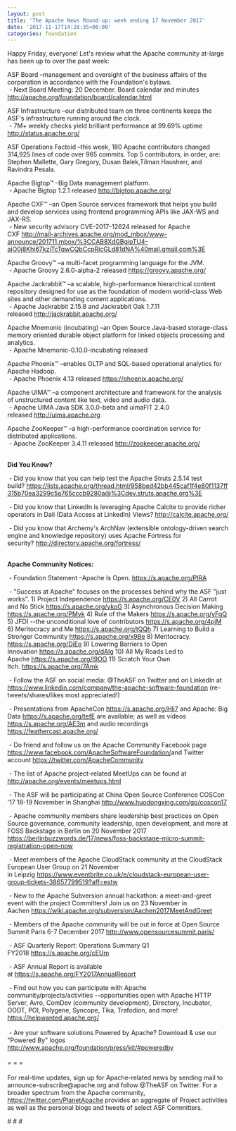 ```yaml
---
layout: post
title: 'The Apache News Round-up: week ending 17 November 2017'
date: '2017-11-17T14:28:35+00:00'
categories: foundation
---
```

<div>Happy Friday, everyone! Let's review what the Apache community at-large has been up to over the past week:</div> 
  <p>ASF Board –management and oversight of the business affairs of the corporation in accordance with the Foundation's bylaws.<br />&nbsp;- Next Board Meeting: 20 December. Board calendar and minutes <a href="http://apache.org/foundation/board/calendar.html">http://apache.org/foundation/board/calendar.html</a></p> 
  <p>ASF Infrastructure –our distributed team on three continents keeps the ASF's infrastructure running around the clock.<br />&nbsp;- 7M+ weekly checks yield brilliant performance at 99.69% uptime <a href="http://status.apache.org/">http://status.apache.org/</a></p> 
  <p>ASF Operations Factoid&nbsp;–this week, 180 Apache contributors changed 314,925 lines of code over 965 commits. Top 5 contributors, in order, are: Stephen Mallette, Gary Gregory, Dusan Balek,Tilman Hausherr, and Ravindra Pesala.</p> 
  <p>Apache Bigtop™ –Big Data management platform.<br />&nbsp;- Apache Bigtop 1.2.1 released&nbsp;<a href="http://bigtop.apache.org/">http://bigtop.apache.org/</a></p> 
  <p>Apache CXF™ –an Open Source services framework that helps you build and develop services using frontend programming APIs like JAX-WS and JAX-RS.<br />&nbsp;- New security advisory CVE-2017-12624 released for Apache CXF&nbsp;<a href="http://mail-archives.apache.org/mod_mbox/www-announce/201711.mbox/%3CCAB8XdGBgipTU4-ajO0j8Khi67kziTcTqwCQbCcpRicGLd81dNA%40mail.gmail.com%3E">http://mail-archives.apache.org/mod_mbox/www-announce/201711.mbox/%3CCAB8XdGBgipTU4-ajO0j8Khi67kziTcTqwCQbCcpRicGLd81dNA%40mail.gmail.com%3E</a></p> 
  <p>Apache Groovy™ –a multi-facet programming language for the JVM.<br />&nbsp;-&nbsp;Apache Groovy 2.6.0-alpha-2 released <a href="https://groovy.apache.org/">https://groovy.apache.org/</a></p> 
  <p>Apache Jackrabbit™ –a scalable, high-performance hierarchical content repository designed for use as the foundation of modern world-class Web sites and other demanding content applications.<br />&nbsp;- Apache Jackrabbit 2.15.8 and Jackrabbit Oak 1.7.11 released&nbsp;<a href="http://jackrabbit.apache.org/">http://jackrabbit.apache.org/</a></p> 
  <p>Apache Mnemonic (incubating) –an Open Source Java-based storage-class memory oriented durable object platform for linked objects processing and analytics.<br />&nbsp;-&nbsp;Apache Mnemonic-0.10.0-incubating released</p> 
  <p>Apache Phoenix™ –enables OLTP and SQL-based operational analytics for Apache Hadoop.<br />&nbsp;- Apache Phoenix 4.13 released&nbsp;<a href="https://phoenix.apache.org/">https://phoenix.apache.org/</a></p> 
  <p>Apache UIMA™ –a component architecture and framework for the analysis of unstructured content like text, video and audio data.<br />&nbsp;-&nbsp;Apache UIMA Java SDK 3.0.0-beta and uimaFIT 2.4.0 released&nbsp;<a href="http://uima.apache.org/">http://uima.apache.org</a></p> 
  <p><a href="http://uima.apache.org/"></a>Apache ZooKeeper™ –a high-performance coordination service for distributed applications.<br />&nbsp;-&nbsp;Apache ZooKeeper 3.4.11 released&nbsp;<a href="http://zookeeper.apache.org/">http://zookeeper.apache.org/</a><br /><br /></p> 
  <p><strong>Did You Know?</strong></p> 
  <div> 
    <p>&nbsp;- Did you know that you can help test the&nbsp;Apache Struts 2.5.14 test build?&nbsp;<a href="https://lists.apache.org/thread.html/958bed42bb445caf1f4e80f1137ff315b70ea3299c5a765cccb9280a@%3Cdev.struts.apache.org%3E">https://lists.apache.org/thread.html/958bed42bb445caf1f4e80f1137ff315b70ea3299c5a765cccb9280a@%3Cdev.struts.apache.org%3E</a></p> 
    <p>&nbsp;- Did you know that LinkedIn&nbsp;is leveraging Apache Calcite to provide richer operators in Dali (Data Access at LinkedIn) Views?&nbsp;<a href="http://calcite.apache.org/">http://calcite.apache.org/</a></p> 
    <p>&nbsp;- Did you know that Archemy's ArchNav (extensible ontology-driven search engine and knowledge repository) uses Apache Fortress for security?&nbsp;<a href="http://directory.apache.org/fortress/">http://directory.apache.org/fortress/</a></p> 
  </div> 
  <div><strong><br />Apache Community Notices:</strong></div> 
  <p>&nbsp;- Foundation Statement –Apache Is Open. <a href="https://s.apache.org/PIRA">https://s.apache.org/PIRA</a></p> 
  <div> 
    <p>&nbsp;- &quot;Success at Apache&quot; focuses on the processes behind why the ASF &quot;just works&quot;. 1) Project Independence <a href="https://s.apache.org/CE0V">https://s.apache.org/CE0V</a> 2) All Carrot and No Stick <a href="https://s.apache.org/ykoG">https://s.apache.org/ykoG</a> 3) Asynchronous Decision Making <a href="https://s.apache.org/PMvk%20">https://s.apache.org/PMvk</a> 4) Rule of the Makers <a href="https://s.apache.org/yFgQ">https://s.apache.org/yFgQ</a> 5) JFDI --the unconditional love of contributors <a href="https://s.apache.org/4pjM">https://s.apache.org/4pjM</a> 6) Meritocracy and Me <a href="https://s.apache.org/tQQh">https://s.apache.org/tQQh</a> 7) Learning to Build a Stronger Community <a href="https://s.apache.org/x9Be">https://s.apache.org/x9Be</a>&nbsp;8) Meritocracy. <a href="https://s.apache.org/DiEo">https://s.apache.org/DiEo</a>&nbsp;9) Lowering Barriers to Open Innovation&nbsp;<a href="https://s.apache.org/dAlg">https://s.apache.org/dAlg</a>&nbsp;10) All My Roads Led to Apache&nbsp;<a href="https://s.apache.org/l9OO">https://s.apache.org/l9OO</a>&nbsp;11) Scratch Your Own Itch.&nbsp;<a href="https://s.apache.org/7Amk">https://s.apache.org/7Amk</a></p> 
  </div> 
  <div>&nbsp;- Follow the ASF on social media: @TheASF on Twitter and on LinkedIn at <a href="https://www.linkedin.com/company/the-apache-software-foundation">https://www.linkedin.com/company/the-apache-software-foundation</a> (re-tweets/shares/likes most appreciated!)</div> 
  <div> 
    <p>&nbsp;- Presentations from ApacheCon <a href="https://s.apache.org/Hli7">https://s.apache.org/Hli7</a> and Apache: Big Data <a href="https://s.apache.org/tefE">https://s.apache.org/tefE</a> are available; as well as videos <a href="https://s.apache.org/AE3m">https://s.apache.org/AE3m</a> and audio recordings <a href="https://feathercast.apache.org/">https://feathercast.apache.org/</a></p> 
    <p>&nbsp;- Do friend and follow us on the Apache Community Facebook page <a href="https://www.facebook.com/ApacheSoftwareFoundation/">https://www.facebook.com/ApacheSoftwareFoundation/</a>and Twitter account <a href="https://twitter.com/ApacheCommunity">https://twitter.com/ApacheCommunity</a><a href="https://feathercast.apache.org/"></a></p> 
  </div> 
  <div> 
    <p>&nbsp;- The list of Apache project-related MeetUps can be found at <a href="https://twitter.com/ApacheCommunity">http://apache.org/events/meetups.html</a></p> 
    <p>&nbsp;- The ASF will be participating at China Open Source Conference COSCon '17 18-19 November in Shanghai&nbsp;<a href="http://www.huodongxing.com/go/coscon17">http://www.huodongxing.com/go/coscon17</a></p> 
    <p>&nbsp;- Apache community members share leadership best practices on Open Source governance, community leadership, open development, and more at FOSS Backstage in Berlin on 20 November 2017 <a href="https://berlinbuzzwords.de/17/news/foss-backstage-micro-summit-registration-open-now">https://berlinbuzzwords.de/17/news/foss-backstage-micro-summit-registration-open-now</a></p> 
  </div> 
  <div> 
    <p>&nbsp;- Meet members of the Apache CloudStack community at the&nbsp;CloudStack European User Group on 21 November in&nbsp;Leipzig&nbsp;<a href="https://www.eventbrite.co.uk/e/cloudstack-european-user-group-tickets-38657799519?aff=estw">https://www.eventbrite.co.uk/e/cloudstack-european-user-group-tickets-38657799519?aff=estw</a></p> 
    <p>&nbsp;-&nbsp;New to the Apache Subversion annual hackathon: a meet-and-greet event with the project Committers! Join us on 23 November in Aachen&nbsp;<a href="https://wiki.apache.org/subversion/Aachen2017MeetAndGreet">https://wiki.apache.org/subversion/Aachen2017MeetAndGreet</a></p> 
    <p>&nbsp;- Members of the Apache community will be out in force at Open Source Summit Paris 6-7 December 2017 <a href="http://www.opensourcesummit.paris/">http://www.opensourcesummit.paris/</a></p> 
    <p>&nbsp;- ASF Quarterly Report: Operations Summary Q1 FY2018&nbsp;<a href="https://s.apache.org/cEUm">https://s.apache.org/cEUm</a></p> 
  </div> 
  <div> 
    <p>&nbsp;- ASF Annual Report is available at&nbsp;<a href="https://s.apache.org/FY2017AnnualReport">https://s.apache.org/FY2017AnnualReport</a></p> 
  </div> 
  <div>&nbsp;- Find out how you can participate with Apache community/projects/activities --opportunities open with Apache HTTP Server, Avro, ComDev (community development), Directory, Incubator, OODT, POI, Polygene, Syncope, Tika, Trafodion, and more! <a href="https://helpwanted.apache.org/">https://helpwanted.apache.org/</a></div> 
  <div><br /></div> 
  <div>&nbsp;- Are your software solutions Powered by Apache? Download &amp; use our &quot;Powered By&quot; logos <a href="http://www.apache.org/foundation/press/kit/#poweredby">http://www.apache.org/foundation/press/kit/#poweredby</a></div> 
  <div><br /></div> 
  <div>= = =</div> 
  <div><br /></div> 
  <div>For real-time updates, sign up for Apache-related news by sending mail to announce-subscribe@apache.org and follow @TheASF on Twitter. For a broader spectrum from the Apache community, <a href="https://twitter.com/PlanetApache">https://twitter.com/PlanetApache</a> provides an aggregate of Project activities as well as the personal blogs and tweets of select ASF Committers.</div> 
  <p># # #</p>

